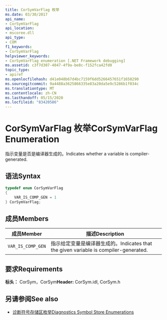 ```yaml
---
title: CorSymVarFlag 枚举
ms.date: 03/30/2017
api_name:
- CorSymVarFlag
api_location:
- mscoree.dll
api_type:
- COM
f1_keywords:
- CorSymVarFlag
helpviewer_keywords:
- CorSymVarFlag enumeration [.NET Framework debugging]
ms.assetid: c3f7d307-4047-4f9a-be8c-f152fca42fd0
topic_type:
- apiref
ms.openlocfilehash: d41e048b67d4bc7159f6dd5266457651f1658290
ms.sourcegitcommit: 9a4488a3625866335e83a20da5e9c5286b1f034c
ms.translationtype: MT
ms.contentlocale: zh-CN
ms.lasthandoff: 05/15/2020
ms.locfileid: "83420586"
---
```

# <a name="corsymvarflag-enumeration"></a><span data-ttu-id="7cff7-102">CorSymVarFlag 枚举</span><span class="sxs-lookup"><span data-stu-id="7cff7-102">CorSymVarFlag Enumeration</span></span>
<span data-ttu-id="7cff7-103">指示变量是否是编译器生成的。</span><span class="sxs-lookup"><span data-stu-id="7cff7-103">Indicates whether a variable is compiler-generated.</span></span>  
  
## <a name="syntax"></a><span data-ttu-id="7cff7-104">语法</span><span class="sxs-lookup"><span data-stu-id="7cff7-104">Syntax</span></span>  
  
```cpp  
typedef enum CorSymVarFlag
{  
    VAR_IS_COMP_GEN = 1  
} CorSymVarFlag;  
```  
  
## <a name="members"></a><span data-ttu-id="7cff7-105">成员</span><span class="sxs-lookup"><span data-stu-id="7cff7-105">Members</span></span>  
  
|<span data-ttu-id="7cff7-106">成员</span><span class="sxs-lookup"><span data-stu-id="7cff7-106">Member</span></span>|<span data-ttu-id="7cff7-107">描述</span><span class="sxs-lookup"><span data-stu-id="7cff7-107">Description</span></span>|  
|------------|-----------------|  
|`VAR_IS_COMP_GEN`|<span data-ttu-id="7cff7-108">指示给定变量是编译器生成的。</span><span class="sxs-lookup"><span data-stu-id="7cff7-108">Indicates that the given variable is compiler-generated.</span></span>|  
  
## <a name="requirements"></a><span data-ttu-id="7cff7-109">要求</span><span class="sxs-lookup"><span data-stu-id="7cff7-109">Requirements</span></span>  
 <span data-ttu-id="7cff7-110">**标头：** CorSym，CorSym</span><span class="sxs-lookup"><span data-stu-id="7cff7-110">**Header:** CorSym.idl, CorSym.h</span></span>  
  
## <a name="see-also"></a><span data-ttu-id="7cff7-111">另请参阅</span><span class="sxs-lookup"><span data-stu-id="7cff7-111">See also</span></span>

- [<span data-ttu-id="7cff7-112">诊断符号存储区枚举</span><span class="sxs-lookup"><span data-stu-id="7cff7-112">Diagnostics Symbol Store Enumerations</span></span>](diagnostics-symbol-store-enumerations.md)
